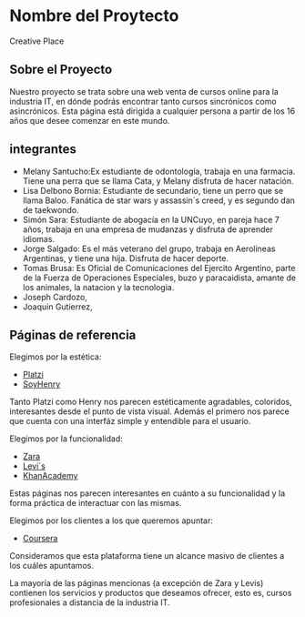 # Nombre del Proytecto
Creative Place

## Sobre el Proyecto
Nuestro proyecto se trata sobre una web venta de cursos online para la industria IT, en dónde podrás encontrar tanto cursos sincrónicos como asincrónicos.
Esta página está dirigida a cualquier persona a partir de los 16 años que desee comenzar en este mundo.

## integrantes 
- Melany Santucho:Ex estudiante de odontología, trabaja en una farmacia. Tiene una perra que se llama Cata, y Melany disfruta de hacer natación.
- Lisa Delbono Bornia: Estudiante de secundario, tiene un perro que se llama Baloo. Fanática de star wars y assassin´s creed, y es segundo dan de taekwondo.
- Simón Sara: Estudiante de abogacía en la UNCuyo, en pareja hace 7 años, trabaja en una empresa de mudanzas y disfruta de aprender idiomas.
- Jorge Salgado: Es el más veterano del grupo, trabaja en Aerolineas Argentinas, y tiene una hija. Disfruta de hacer deporte.
- Tomas Brusa: Es Oficial de Comunicaciones del Ejercito Argentino, parte de la Fuerza de Operaciones Especiales, buzo y paracaidista, amante de los animales, la natacion y la tecnologia.
- Joseph Cardozo,
- Joaquin Gutierrez,

## Páginas de referencia
Elegimos por la estética: 
- [Platzi](https://platzi.com)
- [SoyHenry](https://www.soyhenry.com)

Tanto Platzi como Henry nos parecen estéticamente agradables, coloridos, interesantes desde el punto de vista visual. Además el primero nos parece que cuenta con una interfáz simple y entendible para el usuario.

Elegimos por la funcionalidad:
- [Zara](https://www.zara.com)
- [Levi´s](https://www.levi.com.ar)
- [KhanAcademy](https://es.khanacademy.org)

Estas páginas nos parecen interesantes en cuánto a su funcionalidad y la forma práctica de interactuar con las mismas.

Elegimos por los clientes a los que queremos apuntar:
- [Coursera](https://es.coursera.org)

Consideramos que esta plataforma tiene un alcance masivo de clientes a los cuáles apuntamos.

La mayoría de las páginas mencionas (a excepción de Zara y Levis) contienen los servicios y productos que deseamos ofrecer, esto es, cursos profesionales a distancia de la industria IT.
